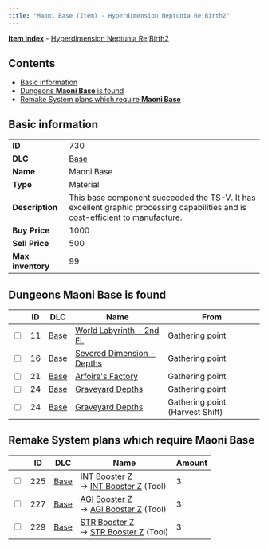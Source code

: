 ```yaml
---
title: "Maoni Base (Item) - Hyperdimension Neptunia Re;Birth2"
---
```


[**Item Index**](/neptunia/rb2/item/index.html) - [Hyperdimension Neptunia Re;Birth2](/neptunia/rb2)

## Contents

- [Basic information](#basic-information)
- [Dungeons **Maoni Base** is found](#dungeons-maoni-base-is-found)
- [Remake System plans which require **Maoni Base**](#remake-system-plans-which-require-maoni-base)

## Basic information

|   |   |
| -- | -- |
| **ID** | 730 |
| **DLC** | [Base](/neptunia/rb2/dlc/0-base.html) |
| **Name** | Maoni Base |
| **Type** | Material |
| **Description** | This base component succeeded the TS-V. It has excellent graphic processing capabilities and is cost-efficient to manufacture. |
| **Buy Price** | 1000 |
| **Sell Price** | 500 |
| **Max inventory** | 99 |

## Dungeons **Maoni Base** is found

|    | ID | DLC | Name | From |
| -- | -- | --- | ---- | ---- |
| <input type="checkbox" id="rb2-dungeon-0-11" class="trackbox" /> | 11 | [Base](/neptunia/rb2/dlc/0-base.html) | [World Labyrinth - 2nd Fl.](/neptunia/rb2/dungeon/0-11-world-labyrinth-2nd-fl.html) | Gathering point |
| <input type="checkbox" id="rb2-dungeon-0-16" class="trackbox" /> | 16 | [Base](/neptunia/rb2/dlc/0-base.html) | [Severed Dimension - Depths](/neptunia/rb2/dungeon/0-16-severed-dimension-depths.html) | Gathering point |
| <input type="checkbox" id="rb2-dungeon-0-21" class="trackbox" /> | 21 | [Base](/neptunia/rb2/dlc/0-base.html) | [Arfoire's Factory](/neptunia/rb2/dungeon/0-21-arfoires-factory.html) | Gathering point |
| <input type="checkbox" id="rb2-dungeon-0-24" class="trackbox" /> | 24 | [Base](/neptunia/rb2/dlc/0-base.html) | [Graveyard Depths](/neptunia/rb2/dungeon/0-24-graveyard-depths.html) | Gathering point |
| <input type="checkbox" id="rb2-dungeon-0-24" class="trackbox" /> | 24 | [Base](/neptunia/rb2/dlc/0-base.html) | [Graveyard Depths](/neptunia/rb2/dungeon/0-24-graveyard-depths.html) | Gathering point (Harvest Shift) |

## Remake System plans which require **Maoni Base**

|    | ID | DLC | Name | Amount |
| -- | -- | --- | ---- | ------ |
| <input type="checkbox" id="rb2-remake-0-225" class="trackbox" /> | 225 | [Base](/neptunia/rb2/dlc/0-base.html) | [INT Booster Z](/neptunia/rb2/remake/0-225-int-booster-z.html)<br />→ [INT Booster Z](/neptunia/rb2/item/0-30-int-booster-z.html) (Tool) | 3 |
| <input type="checkbox" id="rb2-remake-0-227" class="trackbox" /> | 227 | [Base](/neptunia/rb2/dlc/0-base.html) | [AGI Booster Z](/neptunia/rb2/remake/0-227-agi-booster-z.html)<br />→ [AGI Booster Z](/neptunia/rb2/item/0-32-agi-booster-z.html) (Tool) | 3 |
| <input type="checkbox" id="rb2-remake-0-229" class="trackbox" /> | 229 | [Base](/neptunia/rb2/dlc/0-base.html) | [STR Booster Z](/neptunia/rb2/remake/0-229-str-booster-z.html)<br />→ [STR Booster Z](/neptunia/rb2/item/0-34-str-booster-z.html) (Tool) | 3 |